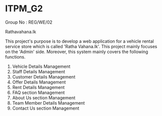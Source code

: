 # ITPM_G2
Group No : REG/WE/02

Rathavahana.lk

This project's purpose is to develop a web application for a vehicle rental service store which is called 
'Ratha Vahana.lk'. This project mainly focuses on the 'Admin' side. Moreover, this system mainly 
covers the following functions.
 
1. Vehicle Details Management
2. Staff Details Management
3. Customer Details Management
4. Offer Details Management
5. Rent Details Management
6. FAQ section Management
7. About Us section Management
8. Team Member Details Management
9. Contact Us section Management

  
